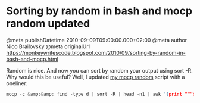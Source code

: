 # Sorting by random in bash and mocp random updated

@meta publishDatetime 2010-09-09T09:00:00.000+02:00
@meta author Nico Brailovsky
@meta originalUrl https://monkeywritescode.blogspot.com/2010/09/sorting-by-random-in-bash-and-mocp.html

Random is nice. And now you can sort by random your output using sort -R. Why would this be useful? Well, I updated [my mocp random](/md_blog/2009/0723_mocprand.md) script with a oneliner:

```c++
mocp -c &amp;&amp; find -type d | sort -R | head -n1 | awk '{print """$0"""}'; | xargs mocp -a
```

